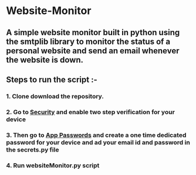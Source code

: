 # Website-Monitor
## A simple website monitor built in python using the smtplib library to monitor the status of a personal website and send an email whenever the website is down.

## Steps to run the script :- 

### 1. Clone download the repository.
### 2. Go to [Security](https://myaccount.google.com/security) and enable two step verification for your device
### 3. Then go to [App Passwords](https://myaccount.google.com/apppasswords) and create a one time dedicated password for your device and ad your email id and password in the secrets.py file
### 4. Run websiteMonitor.py script

